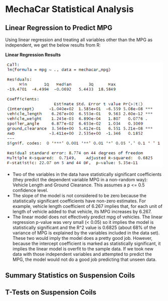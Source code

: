 # MechaCar Statistical Analysis

## Linear Regression to Predict MPG

Using linear regression and treating all variables other than the MPG as independent, we get the below results from R:

**Linear Regression Results**

![Linear Regression Summary](/Resources/lm_summary.png)

- Two of the variables in the data have statistically significant coefficients (they predict the dependent variable MPG in a non-random way): Vehicle Length and Ground Clearance.  This assumes a p <= 0.5 confidence level.
- The slope of the model is not considered to be zero because the statistically significant coefficients have non-zero estimates.  For example, vehicle length coefficient of 6.267 implies that, for each unit of length of vehicle added to that vehicle, its MPG increases by 6.267.
- The linear model does not effectively predict mpg of vehicles.  The linear regression p-value was very small (< 0.05) so it implies the model is statistically significant and the R^2 value is 0.6825 (about 68% of the variance of MPG is explained by the variables included in the data set).  These two would imply the model does a pretty good job.  However, because the intercept coefficient is marked as statistically significant, it implies the linear model is overfit to the sample data.  If we took new data with those independent variables and attempted to predict the MPG, the model would not do a good job predicting that unseen data.

## Summary Statistics on Suspension Coils

## T-Tests on Suspension Coils
